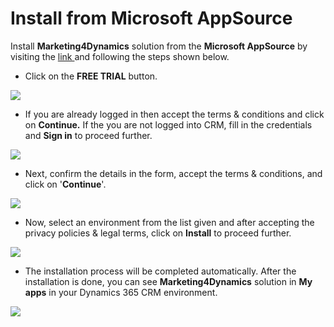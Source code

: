 # Install from Microsoft AppSource

Install **Marketing4Dynamics** solution from the **Microsoft AppSource** by visiting the [link ](https://appsource.microsoft.com/en-gb/product/dynamics-365/inogic.mailchimp-dynamics-365-crm-integration?tab=Overview)and following the steps shown below.

* Click on the **FREE TRIAL** button.

![](<../../.gitbook/assets/M4D Appsource\_1.png>)

* If you are already logged in then accept the terms & conditions and click on **Continue.** If the you are not logged into CRM, fill in the credentials and **Sign in** to proceed further.

![](<../../.gitbook/assets/M4D Appsource\_2.png>)

* Next, confirm the details in the form, accept the terms & conditions, and click on '**Continue**'.

![](<../../.gitbook/assets/M4D Appsource\_3 (1).png>)

* Now, select an environment from the list given and after accepting the privacy policies & legal terms, click on **Install** to proceed further.

![](<../../.gitbook/assets/M4D Appsource\_4.png>)

* The installation process will be completed automatically. After the installation is done, you can see **Marketing4Dynamics** solution in **My apps** in your Dynamics 365 CRM environment.

![](<../../.gitbook/assets/M4D Appsource\_5 (2).png>)



